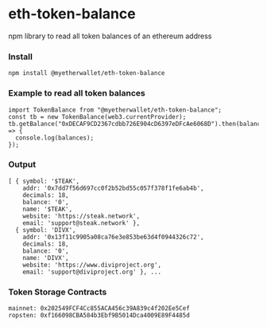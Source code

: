# eth-token-balance

npm library to read all token balances of an ethereum address

### Install

```
npm install @myetherwallet/eth-token-balance
```

### Example to read all token balances

```
import TokenBalance from "@myetherwallet/eth-token-balance";
const tb = new TokenBalance(web3.currentProvider);
tb.getBalance("0xDECAF9CD2367cdbb726E904cD6397eDFcAe6068D").then(balances => {
  console.log(balances);
});

```

### Output

```
[ { symbol: '$TEAK',
    addr: '0x7dd7f56d697cc0f2b52bd55c057f378f1fe6ab4b',
    decimals: 18,
    balance: '0',
    name: '$TEAK',
    website: 'https://steak.network',
    email: 'support@steak.network' },
  { symbol: 'DIVX',
    addr: '0x13f11c9905a08ca76e3e853be63d4f0944326c72',
    decimals: 18,
    balance: '0',
    name: 'DIVX',
    website: 'https://www.diviproject.org',
    email: 'support@diviproject.org' }, ...
```

### Token Storage Contracts

```
mainnet: 0x202549FCF4Cc855ACA456c39A839c4f202Ee5Cef
ropsten: 0xf166098CBA584b3Ebf9B5014Dca4009E89F4485d

```
